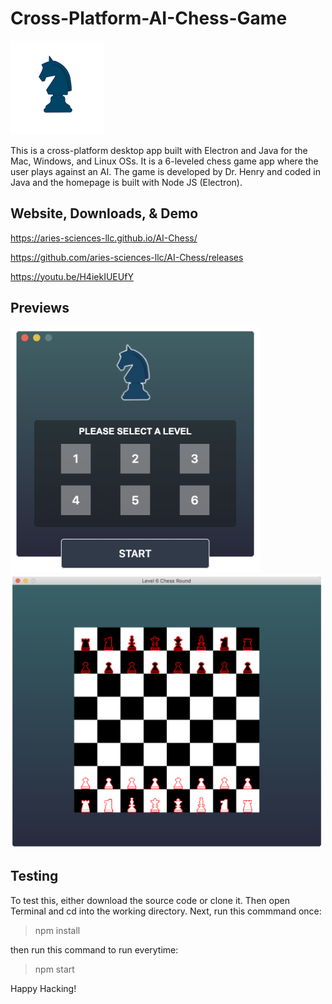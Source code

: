 # Cross-Platform-AI-Chess-Game
![AppIcon](https://github.com/Aries-Sciences-LLC/AI-Chess/blob/master/Assets/AppIcon/AppIcon.png)

This is a cross-platform desktop app built with Electron and Java for the Mac, Windows, and Linux OSs. It is a 6-leveled chess game app where the user plays against an AI. The game is developed by Dr. Henry and coded in Java and the homepage is built with Node JS (Electron).

## Website, Downloads, & Demo
https://aries-sciences-llc.github.io/AI-Chess/

https://github.com/aries-sciences-llc/AI-Chess/releases

https://youtu.be/H4iekIUEUfY

## Previews
<img src="https://github.com/Aries-Sciences-LLC/AI-Chess/blob/master/Assets/Previews/HomePageScreenShot.png" width="400"><img src="https://github.com/Aries-Sciences-LLC/AI-Chess/blob/master/Assets/Previews/GameScreenShot.png" width="500">

## Testing
To test this, either download the source code or clone it. Then open Terminal and cd into the working directory. Next, run this commmand once:

> npm install

then run this command to run everytime:

> npm start

Happy Hacking!

